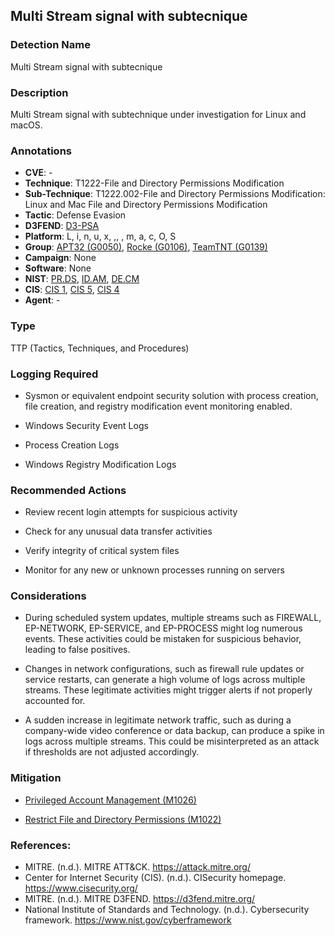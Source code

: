 
## Multi Stream signal with subtecnique

### Detection Name
Multi Stream signal with subtecnique

### Description
Multi Stream signal with subtechnique under investigation for Linux and macOS.

### Annotations
- **CVE**: -
- **Technique**: T1222-File and Directory Permissions Modification
- **Sub-Technique**: T1222.002-File and Directory Permissions Modification: Linux and Mac File and Directory Permissions Modification
- **Tactic**: Defense Evasion
- **D3FEND**:  [D3-PSA](https://d3fend.mitre.org/technique/d3f:ProcessSpawnAnalysis/)
- **Platform**: L, i, n, u, x, ,,  , m, a, c, O, S
- **Group**: [APT32 (G0050)](https://attack.mitre.org/groups/G0050), [Rocke (G0106)](https://attack.mitre.org/groups/G0106), [TeamTNT (G0139)](https://attack.mitre.org/groups/G0139)
- **Campaign**: None
- **Software**: None
- **NIST**: [PR.DS](https://csf.tools/reference/nist-cybersecurity-framework/v2-0/pr/pr-ds), [ID.AM](https://csf.tools/reference/nist-cybersecurity-framework/v2-0/id/id-am), [DE.CM](https://csf.tools/reference/nist-cybersecurity-framework/v2-0/de/de-cm)
- **CIS**: [CIS 1](https://www.cisecurity.org/controls/inventory-and-control-of-enterprise-assets), [CIS 5](https://www.cisecurity.org/controls/account-management), [CIS 4](https://www.cisecurity.org/controls/secure-configuration-of-enterprise-assets-and-software)
- **Agent**: -

### Type

TTP (Tactics, Techniques, and Procedures)

### Logging Required

- Sysmon or equivalent endpoint security solution with process creation, file creation, and registry modification event monitoring enabled.

- Windows Security Event Logs

- Process Creation Logs

- Windows Registry Modification Logs


### Recommended Actions

- Review recent login attempts for suspicious activity

- Check for any unusual data transfer activities

- Verify integrity of critical system files

- Monitor for any new or unknown processes running on servers

### Considerations

- During scheduled system updates, multiple streams such as FIREWALL, EP-NETWORK, EP-SERVICE, and EP-PROCESS might log numerous events. These activities could be mistaken for suspicious behavior, leading to false positives.

- Changes in network configurations, such as firewall rule updates or service restarts, can generate a high volume of logs across multiple streams. These legitimate activities might trigger alerts if not properly accounted for.

- A sudden increase in legitimate network traffic, such as during a company-wide video conference or data backup, can produce a spike in logs across multiple streams. This could be misinterpreted as an attack if thresholds are not adjusted accordingly.


### Mitigation


- [Privileged Account Management (M1026)](https://attack.mitre.org/mitigations/M1026)



- [Restrict File and Directory Permissions (M1022)](https://attack.mitre.org/mitigations/M1022)



### References:
- MITRE. (n.d.). MITRE ATT&CK. https://attack.mitre.org/
- Center for Internet Security (CIS). (n.d.). CISecurity homepage. https://www.cisecurity.org/
- MITRE. (n.d.). MITRE D3FEND. https://d3fend.mitre.org/
- National Institute of Standards and Technology. (n.d.). Cybersecurity framework. https://www.nist.gov/cyberframework

